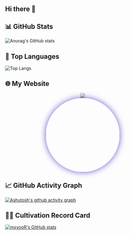 ## Hi there 👋

<!--
**mxyooR/mxyooR** is a ✨ _special_ ✨ repository because its `README.md` (this file) appears on your GitHub profile.

Here are some ideas to get you started:

- 🔭 I’m currently working on ...
- 🌱 I’m currently learning ...
- 👯 I’m looking to collaborate on ...
- 🤔 I’m looking for help with ...
- 💬 Ask me about ...
- 📫 How to reach me: ...
- 😄 Pronouns: ...
- ⚡ Fun fact: ...
-->

## 📊 GitHub Stats

![Anurag's GitHub stats](https://github-readme-stats.vercel.app/api?username=mxyooR&show_icons=true&theme=radical)

## 🚀 Top Languages

![Top Langs](https://github-readme-stats.vercel.app/api/top-langs/?username=mxyooR&layout=compact&theme=radical)

## 🌐 My Website

<div align="center">
  <a href="https://mxyoor.top">
    <img src="https://img.shields.io/badge/点击进入我的网站-9cf?style=for-the-badge&logo=octocat&logoColor=white&labelColor=6a57d2&color=ff79c6"/>
    <br>
    <img src="https://mxyoor.top/profile.webp"  width="240px" style="border-radius:50%;box-shadow: 0 0 20px #6a57d2;">
  </a>
</div>



## 📈 GitHub Activity Graph

[![Ashutosh's github activity graph](https://github-readme-activity-graph.vercel.app/graph?username=mxyooR&theme=dracula)](https://github.com/ashutosh00710/github-readme-activity-graph)

## 🧙‍♂️ Cultivation Record Card

[![mxyooR's GitHub stats](https://github-immortality.vercel.app/api?username=mxyooR)](https://github.com/IceEnd)
